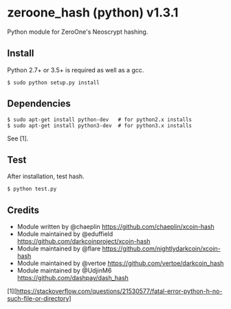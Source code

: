 zeroone_hash (python) v1.3.1
===========================

Python module for ZeroOne's Neoscrypt hashing.


Install
-------

Python 2.7+ or 3.5+ is required as well as a gcc.

    $ sudo python setup.py install


Dependencies
------------

    $ sudo apt-get install python-dev   # for python2.x installs
    $ sudo apt-get install python3-dev  # for python3.x installs

See [1].

Test
-------

After installation, test hash.

    $ python test.py


Credits
-------

* Module written by @chaeplin https://github.com/chaeplin/xcoin-hash
* Module maintained by @eduffield https://github.com/darkcoinproject/xcoin-hash
* Module maintained by @flare https://github.com/nightlydarkcoin/xcoin-hash
* Module maintained by @vertoe https://github.com/vertoe/darkcoin_hash
* Module maintained by @UdjinM6 https://github.com/dashpay/dash_hash

[1][https://stackoverflow.com/questions/21530577/fatal-error-python-h-no-such-file-or-directory]
